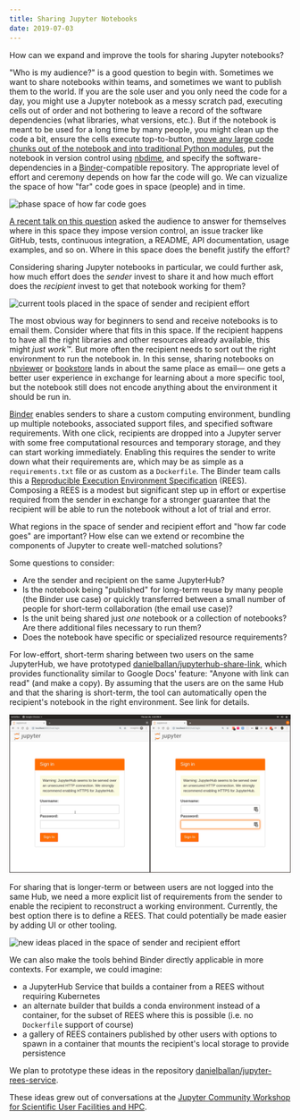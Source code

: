 ```yaml
---
title: Sharing Jupyter Notebooks
date: 2019-07-03
---
```


How can we expand and improve the tools for sharing Jupyter notebooks?

"Who is my audience?" is a good question to begin with. Sometimes we want to
share notebooks within teams, and sometimes we want to publish them to the world.
If you are the sole user and you only need the code for a day, you
might use a Jupyter notebook as a messy scratch pad, executing cells out of
order and not bothering to leave a record of the software dependencies (what
libraries, what versions, etc.).  But if the notebook is meant to be used for a
long time by many people, you might clean up the code a bit, ensure the cells
execute top-to-button,
[move any large code chunks out of the notebook and into traditional Python modules](https://nsls-ii.github.io/scientific-python-cookiecutter/),
put the notebook in version control using
[nbdime](https://nbdime.readthedocs.io/en/latest/),
and specify the software-dependencies in a
[Binder](https://mybinder.readthedocs.io/en/latest/)-compatible repository.
The appropriate level of effort and ceremony depends on how far the code will go.
We can vizualize the space of how "far" code goes in space (people) and in time.

![phase space of how far code goes](/static/images/how-far-phase-space.svg)

[A recent talk on this question](https://www.youtube.com/watch?v=PcJeHNWOoWk)
asked the audience to answer for themselves where in this space they impose
version control, an issue tracker like GitHub, tests, continuous
integration, a README, API documentation, usage examples, and so on. Where in
this space does the benefit justify the effort?

Considering sharing Jupyter notebooks in particular, we could further ask, how
much effort does the *sender* invest to share it and how much effort does the
*recipient* invest to get that notebook working for them?

![current tools placed in the space of sender and recipient effort](/static/images/effort-status-quo.svg)

The most obvious way for beginners to send and receive notebooks is to
email them. Consider where that fits in this space. If the recipient happens to
have all the right libraries and other resources already available, this might
*just work™*. But more often the recipient needs to sort out the right
environment to run the notebook in. In this sense, sharing notebooks on
[nbviewer](nbviewer.org) or
[bookstore](https://bookstore.readthedocs.io/en/latest/)
lands in about the same place as email&mdash; one gets
a better user experience in exchange for learning about a more specific tool,
but the notebook still does not encode anything about the environment it should
be run in.

[Binder](https://mybinder.readthedocs.io/en/latest/) enables senders to
share a custom computing environment, bundling up multiple notebooks,
associated support files, and specified software requirements. With one click,
recipients are dropped into a Jupyter server with some free computational
resources and temporary storage, and they can start working immediately. Enabling
this requires the sender to write down what their requirements are, which may be
as simple as a ``requirements.txt`` file or as custom as a ``Dockerfile``. The
Binder team calls this a [Reproducible Execution Environment Specification](https://repo2docker.readthedocs.io/en/latest/specification.html)
(REES).  Composing a REES is a modest but significant step up in effort or
expertise required from the sender in exchange for a stronger guarantee that
the recipient will be able to run the notebook without a lot of trial and error.

What regions in the space of sender and recipient effort and "how far code goes"
are important? How else can we extend or recombine the components of Jupyter to
create well-matched solutions?

Some questions to consider:

* Are the sender and recipient on the same JupyterHub?
* Is the notebook being "published" for long-term reuse by many people (the
  Binder use case) or quickly transferred between a small number of people
  for short-term collaboration (the email use case)?
* Is the unit being shared just *one* notebook or a collection of notebooks? Are
  there additional files necessary to run them?
* Does the notebook have specific or specialized resource requirements?

For low-effort, short-term sharing between two users on the same JupyterHub, we
have prototyped
[danielballan/jupyterhub-share-link](https://github.com/danielballan/jupyterhub-share-link),
which provides functionality similar to Google Docs' feature:
"Anyone with link can read" (and make a copy). By assuming that the users are
on the same Hub and that the sharing is short-term, the tool can automatically
open the recipient's notebook in the right environment. See link for details.

![JupyterHub Share Link Demo GIF](https://github.com/danielballan/jupyterhub-share-link/raw/master/demo.gif?raw=true)

For sharing that is longer-term or between users are not logged into the same
Hub, we need a more explicit list of requirements from the sender to enable the
recipient to reconstruct a working environment. Currently, the best option there
is to define a REES. That could potentially be made easier by adding UI or other
tooling.

![new ideas placed in the space of sender and recipient effort](/static/images/effort-new-ideas.svg)

We can also make the tools behind Binder directly applicable in more contexts.
For example, we could imagine:

* a JupyterHub Service that builds a container from a REES without requiring Kubernetes
* an alternate builder that builds a conda environment instead of a container,
  for the subset of REES where this is possible (i.e. no ``Dockerfile`` support
  of course)
* a gallery of REES containers published by other users with options to spawn
  in a container that mounts the recipient's local storage to provide
  persistence

We plan to prototype these ideas in the repository
[danielballan/jupyter-rees-service](https://github.com/danielballan/jupyter-rees-service).

These ideas grew out of conversations at the
[Jupyter Community Workshop for Scientific User Facilities and HPC](https://blog.jupyter.org/jupyter-community-workshop-jupyter-for-scientific-user-facilities-and-high-performance-computing-3afa4a990086).
